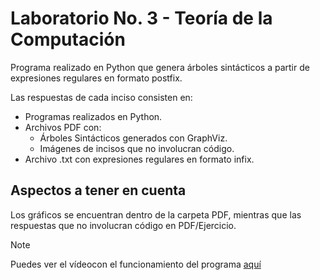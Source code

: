# Laboratorio No. 3 - Teoría de la Computación

Programa realizado en Python que genera árboles sintácticos a partir de expresiones regulares en formato postfix.

Las respuestas de cada inciso consisten en:

- Programas realizados en Python.
- Archivos PDF con:
  - Árboles Sintácticos generados con GraphViz.
  - Imágenes de incisos que no involucran código.
- Archivo .txt con expresiones regulares en formato infix.

## Aspectos a tener en cuenta

Los gráficos se encuentran dentro de la carpeta PDF, mientras que las respuestas que no involucran código en PDF/Ejercicio.

>[!NOTE]
> Puedes ver el vídeocon el funcionamiento del programa [aquí](https://youtu.be/yRyCYz6noEE)
